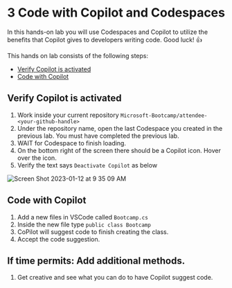 # 3 Code with Copilot and Codespaces

In this hands-on lab you will use Codespaces and Copilot to utilize the benefits that Copilot gives to developers writing code. Good luck! 👍

This hands on lab consists of the following steps:
- [Verify Copilot is activated](#verify-copilot-is-activated)
- [Code with Copilot](#code-withcopilot)

## Verify Copilot is activated
1. Work inside your current repository `Microsoft-Bootcamp/attendee-<your-github-handle>`
2. Under the repository name, open the last Codespace you created in the previous lab. You must have completed the previous lab.
3. WAIT for Codespace to finish loading.
4. On the bottom right of the screen there should be a Copilot icon. Hover over the icon. 
5. Verify the text says `Deactivate Copilot` as below

![Screen Shot 2023-01-12 at 9 35 09 AM](https://user-images.githubusercontent.com/26442605/212138818-ca7abc8a-5105-4bc9-9a88-0cfa94cd36b2.png)

## Code with Copilot
1. Add a new files in VSCode called `Bootcamp.cs`
2. Inside the new file type `public class Bootcamp`
3. CoPilot will suggest code to finish creating the class.
4. Accept the code suggestion.

## If time permits: Add additional methods.
1. Get creative and see what you can do to have Copilot suggest code.
